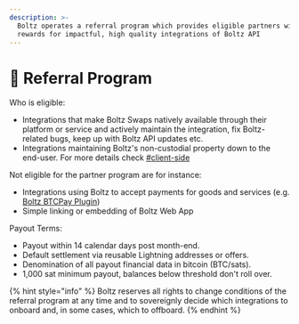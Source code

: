 ```yaml
---
description: >-
  Boltz operates a referral program which provides eligible partners with
  rewards for impactful, high quality integrations of Boltz API
---
```


# 🤝 Referral Program

Who is eligible:

* Integrations that make Boltz Swaps natively available through their platform or service and actively maintain the integration, fix Boltz-related bugs, keep up with Boltz API updates etc.
* Integrations maintaining Boltz's non-custodial property down to the end-user. For more details check [#client-side](common-mistakes.md#client-side "mention")

Not eligible for the partner program are for instance:

* Integrations using Boltz to accept payments for goods and services (e.g. [Boltz BTCPay Plugin](https://github.com/BoltzExchange/boltz-btcpay-plugin/))
* Simple linking or embedding of Boltz Web App

Payout Terms:

* Payout within 14 calendar days post month-end.
* Default settlement via reusable Lightning addresses or offers.
* Denomination of all payout financial data in bitcoin (BTC/sats).
* 1,000 sat minimum payout, balances below threshold don't roll over.

{% hint style="info" %}
Boltz reserves all rights to change conditions of the referral program at any time and to sovereignly decide which integrations to onboard and, in some cases, which to offboard.
{% endhint %}
